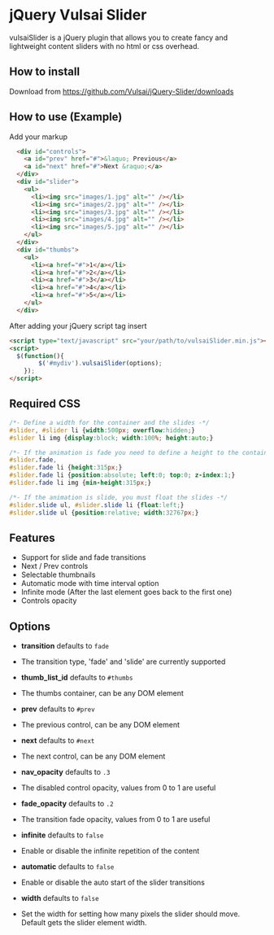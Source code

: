 # jQuery Vulsai Slider

vulsaiSlider is a jQuery plugin that allows you to create fancy and lightweight content sliders with no html or css overhead.

## How to install

Download from <https://github.com/Vulsai/jQuery-Slider/downloads>

## How to use (Example)

Add your markup

```html
  <div id="controls">
    <a id="prev" href="#">&laquo; Previous</a>
    <a id="next" href="#">Next &raquo;</a>
  </div>
  <div id="slider">
    <ul>
      <li><img src="images/1.jpg" alt="" /></li>
      <li><img src="images/2.jpg" alt="" /></li>
      <li><img src="images/3.jpg" alt="" /></li>
      <li><img src="images/4.jpg" alt="" /></li>
      <li><img src="images/5.jpg" alt="" /></li>
    </ul>
  </div>
  <div id="thumbs">
    <ul>
      <li><a href="#">1</a></li>
      <li><a href="#">2</a></li>
      <li><a href="#">3</a></li>
      <li><a href="#">4</a></li>
      <li><a href="#">5</a></li>
    </ul>
  </div>
```
After adding your jQuery script tag insert

```html
<script type="text/javascript" src="your/path/to/vulsaiSlider.min.js"></script>
<script>
  $(function(){
		$('#mydiv').vulsaiSlider(options);
	});
</script>
```

## Required CSS

```css
/*- Define a width for the container and the slides -*/
#slider, #slider li {width:500px; overflow:hidden;}
#slider li img {display:block; width:100%; height:auto;}

/*- If the animation is fade you need to define a height to the container and the slide -*/
#slider.fade,
#slider.fade li {height:315px;}
#slider.fade li {position:absolute; left:0; top:0; z-index:1;}
#slider.fade li img {min-height:315px;}

/*- If the animation is slide, you must float the slides -*/
#slider.slide ul, #slider.slide li {float:left;}
#slider.slide ul {position:relative; width:32767px;}
```

## Features

* Support for slide and fade transitions
* Next / Prev controls
* Selectable thumbnails
* Automatic mode with time interval option
* Infinite mode (After the last element goes back to the first one)
* Controls opacity

## Options

* **transition** defaults to `fade`
 * The transition type, 'fade' and 'slide' are currently supported

* **thumb_list_id** defaults to `#thumbs`
 * The thumbs container, can be any DOM element

* **prev** defaults to `#prev`
 * The previous control, can be any DOM element

* **next** defaults to `#next`
 * The next control, can be any DOM element

* **nav_opacity** defaults to `.3`
 * The disabled control opacity, values from 0 to 1 are useful

* **fade_opacity** defaults to `.2`
 * The transition fade opacity, values from 0 to 1 are useful

* **infinite** defaults to `false`
 * Enable or disable the infinite repetition of the content

* **automatic** defaults to `false`
 * Enable or disable the auto start of the slider transitions

* **width** defaults to `false`
 * Set the width for setting how many pixels the slider should move. Default gets the slider element width.
